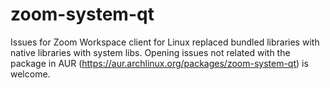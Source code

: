 # zoom-system-qt
Issues for Zoom Workspace client for Linux replaced bundled libraries with native libraries with system libs.
Opening issues not related with the package in AUR (https://aur.archlinux.org/packages/zoom-system-qt) is welcome.
